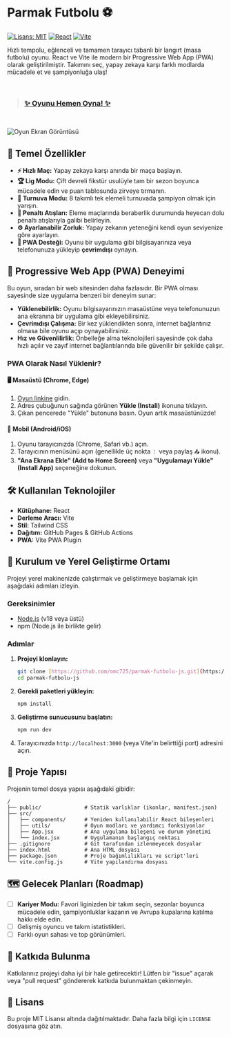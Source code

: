 # Parmak Futbolu ⚽

[![Lisans: MIT](https://img.shields.io/badge/Lisans-MIT-yellow.svg)](https://opensource.org/licenses/MIT)
[![React](https://img.shields.io/badge/React-18-blue?logo=react)](https://reactjs.org/)
[![Vite](https://img.shields.io/badge/Vite-Hızlı-purple?logo=vite)](https://vitejs.dev/)

Hızlı tempolu, eğlenceli ve tamamen tarayıcı tabanlı bir langırt (masa futbolu) oyunu. React ve Vite ile modern bir Progressive Web App (PWA) olarak geliştirilmiştir. Takımını seç, yapay zekaya karşı farklı modlarda mücadele et ve şampiyonluğa ulaş!

<br>

> ### [✨ **Oyunu Hemen Oyna!** ✨](https://omc725.github.io/parmak-futbolu-js/)

<br>

![Oyun Ekran Görüntüsü](https://omc725.github.io/parmak-futbolu-js/icon-512.png)

## 🌟 Temel Özellikler

- **⚡ Hızlı Maç:** Yapay zekaya karşı anında bir maça başlayın.
- **🏆 Lig Modu:** Çift devreli fikstür usulüyle tam bir sezon boyunca mücadele edin ve puan tablosunda zirveye tırmanın.
- **🏅 Turnuva Modu:** 8 takımlı tek elemeli turnuvada şampiyon olmak için yarışın.
- **🥅 Penaltı Atışları:** Eleme maçlarında beraberlik durumunda heyecan dolu penaltı atışlarıyla galibi belirleyin.
- **⚙️ Ayarlanabilir Zorluk:** Yapay zekanın yeteneğini kendi oyun seviyenize göre ayarlayın.
- **📱 PWA Desteği:** Oyunu bir uygulama gibi bilgisayarınıza veya telefonunuza yükleyip **çevrimdışı** oynayın.

## 🚀 Progressive Web App (PWA) Deneyimi

Bu oyun, sıradan bir web sitesinden daha fazlasıdır. Bir PWA olması sayesinde size uygulama benzeri bir deneyim sunar:

- **Yüklenebilirlik:** Oyunu bilgisayarınızın masaüstüne veya telefonunuzun ana ekranına bir uygulama gibi ekleyebilirsiniz.
- **Çevrimdışı Çalışma:** Bir kez yüklendikten sonra, internet bağlantınız olmasa bile oyunu açıp oynayabilirsiniz.
- **Hız ve Güvenlilirlik:** Önbelleğe alma teknolojileri sayesinde çok daha hızlı açılır ve zayıf internet bağlantılarında bile güvenilir bir şekilde çalışır.

### PWA Olarak Nasıl Yüklenir?

#### 🖥️ Masaüstü (Chrome, Edge)
1.  [Oyun linkine](https://omc725.github.io/parmak-futbolu-js/) gidin.
2.  Adres çubuğunun sağında görünen **Yükle (Install)** ikonuna tıklayın.
3.  Çıkan pencerede "Yükle" butonuna basın. Oyun artık masaüstünüzde!

#### 📱 Mobil (Android/iOS)
1.  Oyunu tarayıcınızda (Chrome, Safari vb.) açın.
2.  Tarayıcının menüsünü açın (genellikle üç nokta `⋮` veya paylaş `📤` ikonu).
3.  **"Ana Ekrana Ekle" (Add to Home Screen)** veya **"Uygulamayı Yükle" (Install App)** seçeneğine dokunun.

## 🛠️ Kullanılan Teknolojiler

- **Kütüphane:** React
- **Derleme Aracı:** Vite
- **Stil:** Tailwind CSS
- **Dağıtım:** GitHub Pages & GitHub Actions
- **PWA:** Vite PWA Plugin

## 🚀 Kurulum ve Yerel Geliştirme Ortamı

Projeyi yerel makinenizde çalıştırmak ve geliştirmeye başlamak için aşağıdaki adımları izleyin.

### Gereksinimler
- [Node.js](https://nodejs.org/) (v18 veya üstü)
- npm (Node.js ile birlikte gelir)

### Adımlar

1.  **Projeyi klonlayın:**
    ```bash
    git clone [https://github.com/omc725/parmak-futbolu-js.git](https://github.com/omc725/parmak-futbolu-js.git)
    cd parmak-futbolu-js
    ```

2.  **Gerekli paketleri yükleyin:**
    ```bash
    npm install
    ```

3.  **Geliştirme sunucusunu başlatın:**
    ```bash
    npm run dev
    ```

4.  Tarayıcınızda `http://localhost:3000` (veya Vite'in belirttiği port) adresini açın.

## 📁 Proje Yapısı

Projenin temel dosya yapısı aşağıdaki gibidir:

```
/
├── public/              # Statik varlıklar (ikonlar, manifest.json)
├── src/
│   ├── components/      # Yeniden kullanılabilir React bileşenleri
│   ├── utils/           # Oyun modları ve yardımcı fonksiyonlar
│   ├── App.jsx          # Ana uygulama bileşeni ve durum yönetimi
│   └── index.jsx        # Uygulamanın başlangıç noktası
├── .gitignore           # Git tarafından izlenmeyecek dosyalar
├── index.html           # Ana HTML dosyası
├── package.json         # Proje bağımlılıkları ve script'leri
└── vite.config.js       # Vite yapılandırma dosyası
```

## 🗺️ Gelecek Planları (Roadmap)

- [ ] **Kariyer Modu:** Favori liginizden bir takım seçin, sezonlar boyunca mücadele edin, şampiyonluklar kazanın ve Avrupa kupalarına katılma hakkı elde edin.
- [ ] Gelişmiş oyuncu ve takım istatistikleri.
- [ ] Farklı oyun sahası ve top görünümleri.

## 🤝 Katkıda Bulunma

Katkılarınız projeyi daha iyi bir hale getirecektir! Lütfen bir "issue" açarak veya "pull request" göndererek katkıda bulunmaktan çekinmeyin.

## 📄 Lisans

Bu proje MIT Lisansı altında dağıtılmaktadır. Daha fazla bilgi için `LICENSE` dosyasına göz atın.
